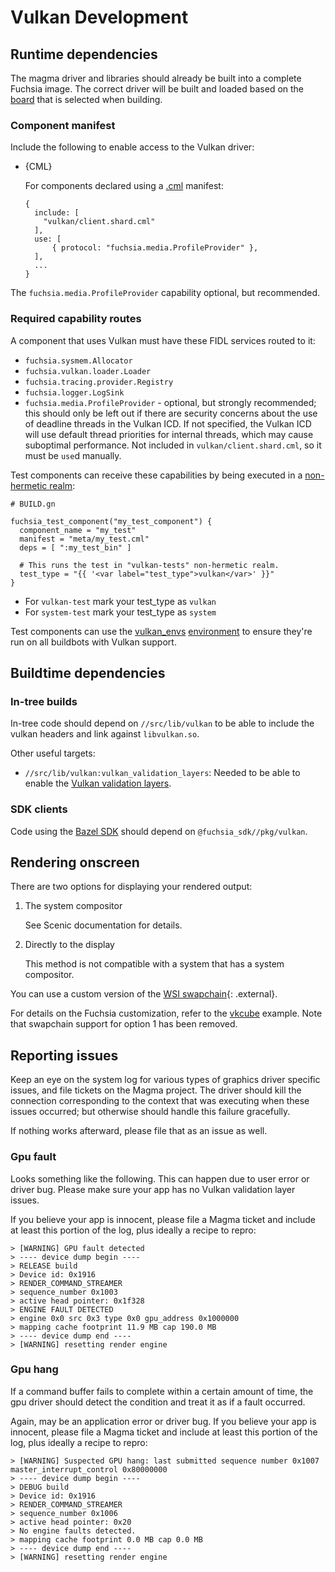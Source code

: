 Vulkan Development
==================

## Runtime dependencies

The magma driver and libraries should already be built into a complete Fuchsia
image. The correct driver will be built and loaded based on the
[board](/docs/development/build/build_system/boards_and_products.md) that is selected
when building.

### Component manifest

Include the following to enable access to the Vulkan driver:

- {CML}

  For components declared using a [.cml][cml] manifest:

  ```json5
  {
    include: [
      "vulkan/client.shard.cml"
    ],
    use: [
        { protocol: "fuchsia.media.ProfileProvider" },
    ],
    ...
  }
  ```

The `fuchsia.media.ProfileProvider` capability optional, but recommended.

### Required capability routes

A component that uses Vulkan must have these FIDL services routed to it:

- `fuchsia.sysmem.Allocator`
- `fuchsia.vulkan.loader.Loader`
- `fuchsia.tracing.provider.Registry`
- `fuchsia.logger.LogSink`
- `fuchsia.media.ProfileProvider` - optional, but strongly recommended; this should only be left out
if there are security concerns about the use of deadline threads in the Vulkan ICD. If not
specified, the Vulkan ICD will use default thread priorities for internal threads, which may cause
suboptimal performance.  Not included in `vulkan/client.shard.cml`, so it must be `use`d manually.

Test components can receive these capabilities by being executed in a
[non-hermetic realm](/docs/development/testing/components/test_runner_framework.md#non-hermetic_tests):

```gn
# BUILD.gn

fuchsia_test_component("my_test_component") {
  component_name = "my_test"
  manifest = "meta/my_test.cml"
  deps = [ ":my_test_bin" ]

  # This runs the test in "vulkan-tests" non-hermetic realm.
  test_type = "{{ '<var label="test_type">vulkan</var>' }}"
}
```

- For `vulkan-test` mark your test_type as `vulkan`
- For `system-test` mark your test_type as `system`

Test components can use the [vulkan_envs][vulkan_envs]
[environment][environment] to ensure they're run on all buildbots with Vulkan
support.

## Buildtime dependencies

### In-tree builds

In-tree code should depend on `//src/lib/vulkan` to be able to include the vulkan headers and link against `libvulkan.so`.

Other useful targets:

- `//src/lib/vulkan:vulkan_validation_layers`: Needed to be able to enable the [Vulkan validation layers][validation-layers].

### SDK clients

Code using the [Bazel SDK][bazel-sdk] should depend on `@fuchsia_sdk//pkg/vulkan`.

## Rendering onscreen

There are two options for displaying your rendered output:

1. The system compositor

   See Scenic documentation for details.

2. Directly to the display

   This method is not compatible with a system that has a system compositor.

You can use a custom version of the [WSI swapchain](https://www.khronos.org/registry/vulkan/specs/1.0-extensions/html/vkspec.html#_wsi_swapchain){: .external}.

For details on the Fuchsia customization, refer to the
[vkcube](/src/graphics/examples/vkcube) example.  Note that swapchain support for option 1 has been removed.

## Reporting issues

Keep an eye on the system log for various types of graphics driver specific issues, and file tickets on the Magma project.
The driver should kill the connection corresponding to the context that was executing when these issues occurred; but otherwise should handle this failure gracefully.

If nothing works afterward, please file that as an issue as well.

### Gpu fault

Looks something like the following. This can happen due to user error or driver bug. Please make sure your app has no Vulkan validation layer issues.

If you believe your app is innocent, please file a Magma ticket and include at least this portion of the log, plus ideally a recipe to repro:

```
> [WARNING] GPU fault detected
> ---- device dump begin ----
> RELEASE build
> Device id: 0x1916
> RENDER_COMMAND_STREAMER
> sequence_number 0x1003
> active head pointer: 0x1f328
> ENGINE FAULT DETECTED
> engine 0x0 src 0x3 type 0x0 gpu_address 0x1000000
> mapping cache footprint 11.9 MB cap 190.0 MB
> ---- device dump end ----
> [WARNING] resetting render engine
```

### Gpu hang

If a command buffer fails to complete within a certain amount of time, the gpu driver should detect the condition and treat it as if a fault occurred.

Again, may be an application error or driver bug. If you believe your app is innocent, please file a Magma ticket and include at least this portion of the log, plus ideally a recipe to repro:

```
> [WARNING] Suspected GPU hang: last submitted sequence number 0x1007 master_interrupt_control 0x80000000
> ---- device dump begin ----
> DEBUG build
> Device id: 0x1916
> RENDER_COMMAND_STREAMER
> sequence_number 0x1006
> active head pointer: 0x20
> No engine faults detected.
> mapping cache footprint 0.0 MB cap 0.0 MB
> ---- device dump end ----
> [WARNING] resetting render engine
```

[cml]: /docs/concepts/components/v2/component_manifests.md
[environment]: /docs/contribute/testing/environments.md
[vulkan_envs]: /src/lib/vulkan/vulkan.gni
[bazel-sdk]: /docs/development/sdk/index.md
[validation-layers]: https://github.com/KhronosGroup/Vulkan-ValidationLayers

